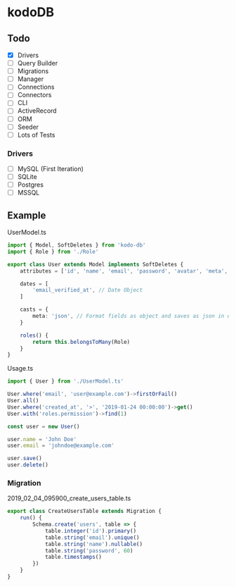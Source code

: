 # kodoDB

## Todo

- [x] Drivers
- [ ] Query Builder
- [ ] Migrations
- [ ] Manager
- [ ] Connections
- [ ] Connectors
- [ ] CLI
- [ ] ActiveRecord
- [ ] ORM
- [ ] Seeder
- [ ] Lots of Tests

### Drivers

- [ ] MySQL (First Iteration)
- [ ] SQLite
- [ ] Postgres
- [ ] MSSQL

## Example

UserModel.ts

```typescript
import { Model, SoftDeletes } from 'kodo-db'
import { Role } from './Role'

export class User extends Model implements SoftDeletes {
	attributes = ['id', 'name', 'email', 'password', 'avatar', 'meta', 'email_verified_at']

	dates = [
		'email_verified_at', // Date Object
	]

	casts = {
		meta: 'json', // Format fields as object and saves as json in db column
	}

	roles() {
		return this.belongsToMany(Role)
	}
}
```

Usage.ts

```typescript
import { User } from './UserModel.ts'

User.where('email', 'user@example.com')->firstOrFail()
User.all()
User.where('created_at', '>', '2019-01-24 00:00:00')->get()
User.with('roles.permission')->find(1)

const user = new User()

user.name = 'John Doe'
user.email = 'johndoe@example.com'

user.save()
user.delete()
```

### Migration

2019_02_04_095900_create_users_table.ts

```typescript
export class CreateUsersTable extends Migration {
	run() {
		Schema.create('users', table => {
			table.integer('id').primary()
			table.string('email').unique()
			table.string('name').nullable()
			table.string('password', 60)
			table.timestamps()
		})
	}
}
```
